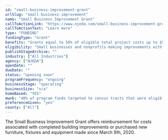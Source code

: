 ```yaml
---
id: "small-business-improvement-grant"
urlSlug: "small-business-improvement"
name: "Small Business Improvement Grant"
callToActionLink: "https://www.njeda.com/small-business-improvement-grant/"
callToActionText: "Learn more"
type: "FUNDING"
fundingType: "Grant"
benefits: "Grants equal to 50% of eligible total project costs up to $50,000."
eligibility: "Small businesses and nonprofits making improvements with costs totaling at least $5,000."
publishStageArchive: ""
industry: ["All Industries"]
agency: ["NJEDA"]
openDate: ""
dueDate: ""
status: "opening soon"
programFrequency: "ongoing"
businessStage: "operating"
businessSize: "n/a"
homeBased: "YES"
mwvb: "40% of program funds targeted to census tracts that were eligible to be designated as Opportunity Zones"
preferenceGiven: "yes"
county: ["All"]
---
```


The Small Business Improvement Grant offers reimbursement for costs associated with completed building improvements or purchased new furniture, fixtures and equipment made since March 9th, 2020.
